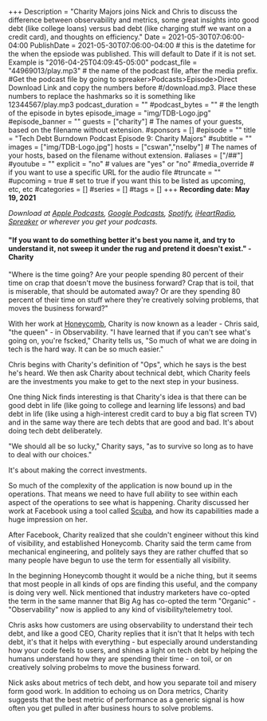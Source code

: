 +++
Description = "Charity Majors joins Nick and Chris to discuss the difference between observability and metrics, some great insights into good debt (like college loans) versus bad debt (like charging stuff we want on a credit card), and thoughts on efficiency."
Date = 2021-05-30T07:06:00-04:00
PublishDate = 2021-05-30T07:06:00-04:00 # this is the datetime for the when the epsiode was published. This will default to Date if it is not set. Example is "2016-04-25T04:09:45-05:00"
podcast_file = "44969013/play.mp3" # the name of the podcast file, after the media prefix.
#Get the podcast file by going to spreaker>Podcasts>Episode>Direct Download Link and copy the numbers before
#/download.mp3. Place these numbers to replace the hashmarks so it is something like 12344567/play.mp3 
podcast_duration = ""
#podcast_bytes = "" # the length of the episode in bytes
episode_image = "img/TDB-Logo.jpg"
#episode_banner = ""
guests = ["charity"] # The names of your guests, based on the filename without extension.
#sponsors = []
#episode = ""
title = "Tech Debt Burndown Podcast Episode 9: Charity Majors"
#subtitle = ""
images = ["img/TDB-Logo.jpg"]
hosts = ["cswan","nselby"] # The names of your hosts, based on the filename without extension.
#aliases = ["/##"]
#youtube = ""
explicit = "no" # values are "yes" or "no"
#media_override # if you want to use a specific URL for the audio file
#truncate = ""
#upcoming = true # set to true if you want this to be listed as upcoming, etc, etc
#categories = []
#series = []
#tags = []
+++
**Recording date: May 19, 2021**

*Download at [Apple Podcasts](https://podcastsconnect.apple.com/my-podcasts/the-tech-debt-burndown-podcast/1562710899), [Google Podcasts](https://podcasts.google.com/feed/aHR0cHM6Ly93d3cuc3ByZWFrZXIuY29tL3Nob3cvNDg3MzE4MC9lcGlzb2Rlcy9mZWVk), [Spotify](https://open.spotify.com/show/0t15PUgvQYNWQ6LYXJ8zkz), [iHeartRadio](https://iheart.com/podcast/81137852), [Spreaker](https://www.spreaker.com/show/the-tech-debt-burndown-podcast) or wherever you get your podcasts.*

#### "If you want to do something better it's best you name it, and try to understand it, not sweep it under the rug and pretend it doesn't exist." - Charity ####

"Where is the time going? Are your people spending 80 percent of their time on crap that doesn't move the business forward? Crap that is toil, that is miserable, that should be automated away? Or are they spending 80 percent of their time on stuff where they're creatively solving problems, that moves the business forward?"

With her work at [Honeycomb](https://honeycomb.io), Charity is now known as a leader - Chris said, "the queen" - in Observability. "I have learned that if you can't see what's going on, you're fscked," Charity tells us, "So much of what we are doing in tech is the hard way. It can be so much easier." 

Chris begins with Charity's definition of "Ops", which he says is the best he's heard. We then ask Charity about technical debt, which Charity feels are the investments you make to get to the next step in your business.

One thing Nick finds interesting is that Charity's idea is that there can be good debt in life (like going to college and learning life lessons) and bad debt in life (like using a high-interest credit card to buy a big flat screen TV) and in the same way there are tech debts that are good and bad. It's about doing tech debt deliberately.

"We should all be so lucky," Charity says, "as to survive so long as to have to deal with our choices." 

It's about making the correct investments. 

So much of the complexity of the application is now bound up in the operations. That means we need to have full ability to see within each aspect of the operations to see what is happening. Charity discussed her work at Facebook using a tool called [Scuba](https://research.fb.com/wp-content/uploads/2016/11/scuba-diving-into-data-at-facebook.pdf), and how its capabilities made a huge impression on her. 

After Facebook, Charity realized that she couldn't engineer without this kind of visibility, and established Honeycomb. Charity said the term came from mechanical engineering, and politely says they are rather chuffed that so many people have begun to use the term for essentially all visibility. 

In the beginning Honeycomb thought it would be a niche thing, but it seems that most people in all kinds of ops are finding this useful, and the company is doing very well. Nick mentioned that industry marketers have co-opted the term in the same manner that Big Ag has co-opted the term "Organic" - "Observability" now is applied to any kind of visibility/telemetry tool. 

Chris asks how customers are using observability to understand their tech debt, and like a good CEO, Charity replies that it isn't that It helps with tech debt, it's that it helps with everything - but especially around understanding how your code feels to users, and shines a light on tech debt by helping the humans understand how they are spending their time - on toil, or on creatively solving probelms to move the business forward.

Nick asks about metrics of tech debt, and how you separate toil and misery form good work. In addition to echoing us on Dora metrics, Charity suggests that the best metric of performance as a generic signal is how often you get pulled in after business hours to solve problems. 





